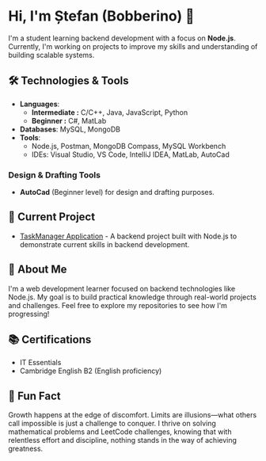 # Hi, I'm Ștefan (Bobberino) 👋

I'm a student learning backend development with a focus on **Node.js**. Currently, I'm working on projects to improve my skills and understanding of building scalable systems.

## 🛠️ Technologies & Tools

- **Languages**:
  - **Intermediate :** C/C++, Java, JavaScript, Python
  - **Beginner  :**  C#, MatLab
- **Databases**: MySQL, MongoDB
- **Tools**: 
  - Node.js, Postman, MongoDB Compass, MySQL Workbench
  - IDEs: Visual Studio, VS Code, IntelliJ IDEA, MatLab, AutoCad

### Design & Drafting Tools
- **AutoCad** (Beginner level) for design and drafting purposes.

## 🚀 Current Project

- [TaskManager Application](https://github.com/StefanCondorache/JavaScript-Node/tree/master/NodeJSProjects/TaskManager) - A backend project built with Node.js to demonstrate current skills in backend development.

## 🎯 About Me

I'm a web development learner focused on backend technologies like Node.js. My goal is to build practical knowledge through real-world projects and challenges. Feel free to explore my repositories to see how I'm progressing!

## 📚 Certifications

- IT Essentials
- Cambridge English B2 (English proficiency)

## 🧮 Fun Fact

Growth happens at the edge of discomfort. Limits are illusions—what others call impossible is just a challenge to conquer. I thrive on solving mathematical problems and LeetCode challenges, knowing that with relentless effort and discipline, nothing stands in the way of achieving greatness.
